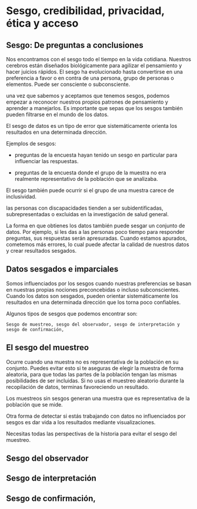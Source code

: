 # Sesgo, credibilidad, privacidad, ética y acceso

## Sesgo: De preguntas a conclusiones

Nos encontramos con el sesgo todo el tiempo en la vida cotidiana. Nuestros cerebros están diseñados biológicamente para
agilizar el pensamiento y hacer juicios rápidos. El sesgo ha evolucionado hasta convertirse en una preferencia a favor o
en contra de una persona, grupo de personas o elementos. Puede ser consciente o subconsciente.

una vez que sabemos y aceptamos que tenemos sesgos, podemos empezar a reconocer nuestros propios patrones de pensamiento
y aprender a manejarlos. Es importante que sepas que los sesgos también pueden filtrarse en el mundo de los datos.

El sesgo de datos es un tipo de error que sistemáticamente orienta los resultados en una determinada dirección.

Ejemplos de sesgos:

- preguntas de la encuesta hayan tenido un sesgo en particular para influenciar las respuestas.

- preguntas de la encuesta donde el grupo de la muestra no era realmente representativo de la población que se analizaba.

El sesgo también puede ocurrir si el grupo de una muestra carece de inclusividad.

las personas con discapacidades tienden a ser subidentificadas, subrepresentadas o excluidas en la investigación de
salud general.

La forma en que obtienes los datos también puede sesgar un conjunto de datos. Por ejemplo, si les das a las personas poco
tiempo para responder preguntas, sus respuestas serán apresuradas. Cuando estamos apurados, cometemos más errores, lo
cual puede afectar la calidad de nuestros datos y crear resultados sesgados.

## Datos sesgados e imparciales

Somos influenciados por los sesgos cuando nuestras preferencias se basan en nuestras propias nociones preconcebidas o
incluso subconscientes. Cuando los datos son sesgados, pueden orientar sistemáticamente los resultados en una determinada
dirección que los torna poco confiables.

Algunos tipos de sesgos que podemos encontrar son:

    Sesgo de muestreo, sesgo del observador, sesgo de interpretación y sesgo de confirmación,

## El sesgo del muestreo

Ocurre cuando una muestra no es representativa de la población en su conjunto. Puedes evitar esto
si te aseguras de elegir la muestra de forma aleatoria, para que todas las partes de la población tengan las mismas
posibilidades de ser incluidas. Si no usas el muestreo aleatorio durante la recopilación de datos, terminas favoreciendo
un resultado.

Los muestreos sin sesgos generan una muestra que es representativa de la población que se mide.

Otra forma de detectar si estás trabajando con datos no influenciados por sesgos es dar vida a los resultados mediante
visualizaciones.

Necesitas todas las perspectivas de la historia para evitar el sesgo del muestreo.

## Sesgo del observador

## Sesgo de interpretación

## Sesgo de confirmación,
